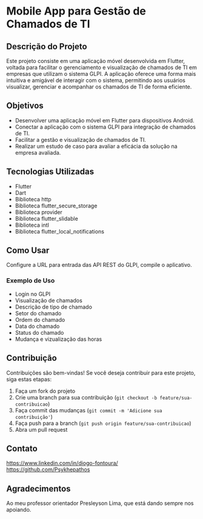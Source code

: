 # Mobile App para Gestão de Chamados de TI

## Descrição do Projeto

Este projeto consiste em uma aplicação móvel desenvolvida em Flutter, voltada para facilitar o gerenciamento e visualização de chamados de TI em empresas que utilizam o sistema GLPI. A aplicação oferece uma forma mais intuitiva e amigável de interagir com o sistema, permitindo aos usuários visualizar, gerenciar e acompanhar os chamados de TI de forma eficiente.

## Objetivos

- Desenvolver uma aplicação móvel em Flutter para dispositivos Android.
- Conectar a aplicação com o sistema GLPI para integração de chamados de TI.
- Facilitar a gestão e visualização de chamados de TI.
- Realizar um estudo de caso para avaliar a eficácia da solução na empresa avaliada.

## Tecnologias Utilizadas

- Flutter
- Dart
- Biblioteca http
- Biblioteca flutter_secure_storage
- Biblioteca provider
- Biblioteca flutter_slidable
- Biblioteca intl
- Biblioteca flutter_local_notifications

## Como Usar
Configure a URL para entrada das API REST do GLPI, compile o aplicativo.

### Exemplo de Uso
- Login no GLPI
- Visualização de chamados
- Descrição de tipo de chamado
- Setor do chamado
- Ordem do chamado
- Data do chamado
- Status do chamado
- Mudança e vizualização das horas

## Contribuição

Contribuições são bem-vindas! Se você deseja contribuir para este projeto, siga estas etapas:

1. Faça um fork do projeto
2. Crie uma branch para sua contribuição (`git checkout -b feature/sua-contribuicao`)
3. Faça commit das mudanças (`git commit -m 'Adicione sua contribuição'`)
4. Faça push para a branch (`git push origin feature/sua-contribuicao`)
5. Abra um pull request

## Contato

https://www.linkedin.com/in/diogo-fontoura/
https://github.com/Psykhepathos

## Agradecimentos

Ao meu professor orientador Presleyson Lima, que está dando sempre nos apoiando.

